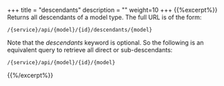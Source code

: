 +++
title = "descendants"
description = ""
weight=10
+++
{{%excerpt%}}
Returns all descendants of a model type. The full URL is of the form:

    /{service}/api/{model}/{id}/descendants/{model}

Note that the *descendants* keyword is optional. So the following is an
equivalent query to retrieve all direct or sub-descendants:

    /{service}/api/{model}/{id}/{model}

{{%/excerpt%}}

